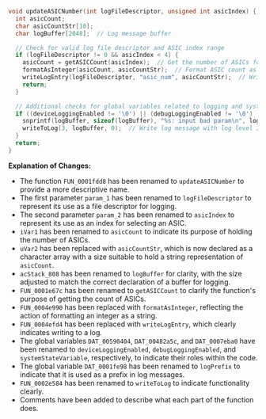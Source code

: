 ```c
void updateASICNumber(int logFileDescriptor, unsigned int asicIndex) {
  int asicCount;
  char asicCountStr[10];
  char logBuffer[2048];  // Log message buffer

  // Check for valid log file descriptor and ASIC index range
  if (logFileDescriptor != 0 && asicIndex < 4) {
    asicCount = getASICCount(asicIndex);  // Get the number of ASICs for the given index
    formatAsInteger(asicCount, asicCountStr);  // Format ASIC count as a string
    writeLogEntry(logFileDescriptor, "asic_num", asicCountStr);  // Write ASIC count to log
    return;
  }

  // Additional checks for global variables related to logging and system state
  if ((deviceLoggingEnabled != '\0') || (debugLoggingEnabled != '\0') || (systemStateVariable > 2)) {
    snprintf(logBuffer, sizeof(logBuffer), "%s: input bad param\n", logPrefix);  // Format log message
    writeToLog(3, logBuffer, 0);  // Write log message with log level 3
  }
  return;
}
```

**Explanation of Changes:**

- The function `FUN_0001fdd8` has been renamed to `updateASICNumber` to provide a more descriptive name.
- The first parameter `param_1` has been renamed to `logFileDescriptor` to represent its use as a file descriptor for logging.
- The second parameter `param_2` has been renamed to `asicIndex` to represent its use as an index for selecting an ASIC.
- `iVar1` has been renamed to `asicCount` to indicate its purpose of holding the number of ASICs.
- `uVar2` has been replaced with `asicCountStr`, which is now declared as a character array with a size suitable to hold a string representation of `asicCount`.
- `acStack_808` has been renamed to `logBuffer` for clarity, with the size adjusted to match the correct declaration of a buffer for logging.
- `FUN_0001e67c` has been renamed to `getASICCount` to clarify the function's purpose of getting the count of ASICs.
- `FUN_0004e990` has been replaced with `formatAsInteger`, reflecting the action of formatting an integer as a string.
- `FUN_0004efd4` has been replaced with `writeLogEntry`, which clearly indicates writing to a log.
- The global variables `DAT_00590404`, `DAT_00482a5c`, and `DAT_0007eba0` have been renamed to `deviceLoggingEnabled`, `debugLoggingEnabled`, and `systemStateVariable`, respectively, to indicate their roles within the code.
- The global variable `DAT_0001fe98` has been renamed to `logPrefix` to indicate that it is used as a prefix in log messages.
- `FUN_0002e584` has been renamed to `writeToLog` to indicate functionality clearly.
- Comments have been added to describe what each part of the function does.